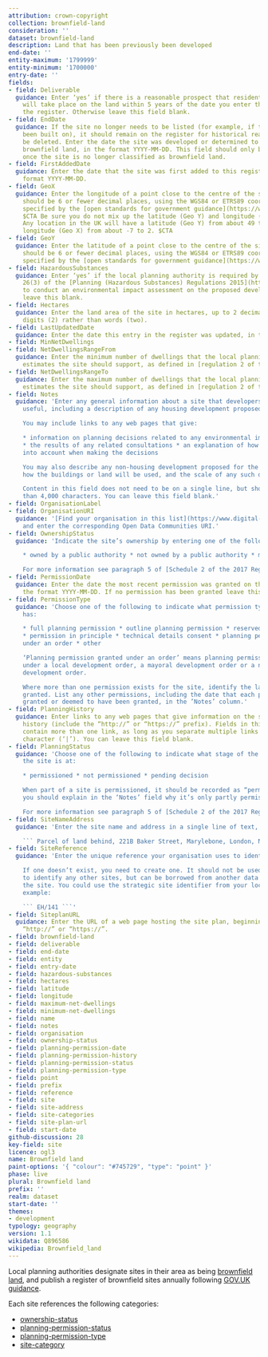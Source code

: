 ```yaml
---
attribution: crown-copyright
collection: brownfield-land
consideration: ''
dataset: brownfield-land
description: Land that has been previously been developed
end-date: ''
entity-maximum: '1799999'
entity-minimum: '1700000'
entry-date: ''
fields:
- field: Deliverable
  guidance: Enter ‘yes’ if there is a reasonable prospect that residential development
    will take place on the land within 5 years of the date you enter this site in
    the register. Otherwise leave this field blank.
- field: EndDate
  guidance: If the site no longer needs to be listed (for example, if the site has
    been built on), it should remain on the register for historical reasons and not
    be deleted. Enter the date the site was developed or determined to no longer be
    brownfield land, in the format YYYY-MM-DD. This field should only be filled in
    once the site is no longer classified as brownfield land.
- field: FirstAddedDate
  guidance: Enter the date that the site was first added to this register, in the
    format YYYY-MM-DD.
- field: GeoX
  guidance: Enter the longitude of a point close to the centre of the site. The value
    should be 6 or fewer decimal places, using the WGS84 or ETRS89 coordinate systems
    specified by the [open standards for government guidance](https://www.gov.uk/government/publications/open-standards-for-government/exchange-of-location-point).
    $CTA Be sure you do not mix up the latitude (Geo Y) and longitude (Geo X) values.
    Any location in the UK will have a latitude (Geo Y) from about 49 to 57 and a
    longitude (Geo X) from about -7 to 2. $CTA
- field: GeoY
  guidance: Enter the latitude of a point close to the centre of the site. The value
    should be 6 or fewer decimal places, using the WGS84 or ETRS89 coordinate systems
    specified by the [open standards for government guidance](https://www.gov.uk/government/publications/open-standards-for-government/exchange-of-location-point).
- field: HazardousSubstances
  guidance: Enter ‘yes’ if the local planning authority is required by regulation
    26(3) of the [Planning (Hazardous Substances) Regulations 2015](https://www.legislation.gov.uk/uksi/2015/627/regulation/26/made)
    to conduct an environmental impact assessment on the proposed development. Otherwise
    leave this blank.
- field: Hectares
  guidance: Enter the land area of the site in hectares, up to 2 decimal places. Use
    digits (2) rather than words (two).
- field: LastUpdatedDate
  guidance: Enter the date this entry in the register was updated, in the format YYYY-MM-DD.
- field: MinNetDwellings
- field: NetDwellingsRangeFrom
  guidance: Enter the minimum number of dwellings that the local planning authority
    estimates the site should support, as defined in [regulation 2 of the 2017 Regulations](http://www.legislation.gov.uk/uksi/2017/403/regulation/2/made).
- field: NetDwellingsRangeTo
  guidance: Enter the maximum number of dwellings that the local planning authority
    estimates the site should support, as defined in [regulation 2 of the 2017 Regulations](http://www.legislation.gov.uk/uksi/2017/403/regulation/2/made).
- field: Notes
  guidance: 'Enter any general information about a site that developers might find
    useful, including a description of any housing development proposed for the site.

    You may include links to any web pages that give:

    * information on planning decisions related to any environmental impact assessments
    * the results of any related consultations * an explanation of how they were taken
    into account when making the decisions

    You may also describe any non-housing development proposed for the site. Indicate
    how the buildings or land will be used, and the scale of any such development.

    Content in this field does not need to be on a single line, but should be no longer
    than 4,000 characters. You can leave this field blank.'
- field: OrganisationLabel
- field: OrganisationURI
  guidance: '[Find your organisation in this list](https://www.digital-land.info/entity?typology=organisation)
    and enter the corresponding Open Data Communities URI.'
- field: OwnershipStatus
  guidance: 'Indicate the site’s ownership by entering one of the following values:

    * owned by a public authority * not owned by a public authority * mixed ownership

    For more information see paragraph 5 of [Schedule 2 of the 2017 Regulations](http://www.legislation.gov.uk/uksi/2017/403/schedule/2/made).'
- field: PermissionDate
  guidance: Enter the date the most recent permission was granted on the site, in
    the format YYYY-MM-DD. If no permission has been granted leave this blank.
- field: PermissionType
  guidance: 'Choose one of the following to indicate what permission type the site
    has:

    * full planning permission * outline planning permission * reserved matters approval
    * permission in principle * technical details consent * planning permission granted
    under an order * other

    ‘Planning permission granted under an order’ means planning permission granted
    under a local development order, a mayoral development order or a neighbourhood
    development order.

    Where more than one permission exists for the site, identify the latest permission
    granted. List any other permissions, including the date that each permission was
    granted or deemed to have been granted, in the ’Notes’ column.'
- field: PlanningHistory
  guidance: Enter links to any web pages that give information on the site’s planning
    history (include the “http://” or “https://” prefix). Fields in this column can
    contain more than one link, as long as you separate multiple links with the pipe
    character (‘|’). You can leave this field blank.
- field: PlanningStatus
  guidance: 'Choose one of the following to indicate what stage of the planning process
    the site is at:

    * permissioned * not permissioned * pending decision

    When part of a site is permissioned, it should be recorded as “permissioned” and
    you should explain in the ‘Notes’ field why it’s only partly permissioned.

    For more information see paragraph 5 of [Schedule 2 of the 2017 Regulations](http://www.legislation.gov.uk/uksi/2017/403/schedule/2/made).'
- field: SiteNameAddress
  guidance: 'Enter the site name and address in a single line of text, for example:

    ``` Parcel of land behind, 221B Baker Street, Marylebone, London, NW1 6XE ```'
- field: SiteReference
  guidance: 'Enter the unique reference your organisation uses to identify the site.

    If one doesn’t exist, you need to create one. It should not be used by your organisation
    to identify any other sites, but can be borrowed from another data set listing
    the site. You could use the strategic site identifier from your local plan, for
    example:

    ``` EH/141 ```'
- field: SiteplanURL
  guidance: Enter the URL of a web page hosting the site plan, beginning with either
    “http://” or “https://”.
- field: brownfield-land
- field: deliverable
- field: end-date
- field: entity
- field: entry-date
- field: hazardous-substances
- field: hectares
- field: latitude
- field: longitude
- field: maximum-net-dwellings
- field: minimum-net-dwellings
- field: name
- field: notes
- field: organisation
- field: ownership-status
- field: planning-permission-date
- field: planning-permission-history
- field: planning-permission-status
- field: planning-permission-type
- field: point
- field: prefix
- field: reference
- field: site
- field: site-address
- field: site-categories
- field: site-plan-url
- field: start-date
github-discussion: 28
key-field: site
licence: ogl3
name: Brownfield land
paint-options: '{ "colour": "#745729", "type": "point" }'
phase: live
plural: Brownfield land
prefix: ''
realm: dataset
start-date: ''
themes:
- development
typology: geography
version: 1.1
wikidata: Q896586
wikipedia: Brownfield_land
---
```


Local planning authorities designate sites in their area as being [brownfield land](https://www.gov.uk/guidance/brownfield-land-registers), and publish a register of brownfield sites annually following [GOV.UK guidance](https://www.gov.uk/government/publications/brownfield-land-registers-data-standard/publish-your-brownfield-land-data).

Each site references the following categories:

* [ownership-status](/dataset/ownership-status)
* [planning-permission-status](/dataset/planning-permission-status)
* [planning-permission-type](/dataset/planning-permission-type)
* [site-category](/dataset/site-category)